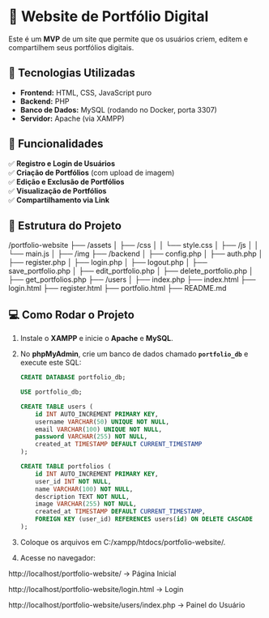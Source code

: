 # 📌 Website de Portfólio Digital

Este é um **MVP** de um site que permite que os usuários criem, editem e compartilhem seus portfólios digitais.

## 🚀 Tecnologias Utilizadas
- **Frontend:** HTML, CSS, JavaScript puro
- **Backend:** PHP
- **Banco de Dados:** MySQL (rodando no Docker, porta 3307)
- **Servidor:** Apache (via XAMPP)

## 📌 Funcionalidades
✅ **Registro e Login de Usuários**  
✅ **Criação de Portfólios** (com upload de imagem)  
✅ **Edição e Exclusão de Portfólios**  
✅ **Visualização de Portfólios**  
✅ **Compartilhamento via Link**  

## 📂 Estrutura do Projeto

/portfolio-website ├── /assets │ ├── /css │ │ └── style.css │ ├── /js │ │ └── main.js │ ├── /img ├── /backend │ ├── config.php │ ├── auth.php │ ├── register.php │ ├── login.php │ ├── logout.php │ ├── save_portfolio.php │ ├── edit_portfolio.php │ ├── delete_portfolio.php │ ├── get_portfolios.php ├── /users │ ├── index.php ├── index.html ├── login.html ├── register.html ├── portfolio.html ├── README.md


## 💻 Como Rodar o Projeto
1. Instale o **XAMPP** e inicie o **Apache** e **MySQL**.

2. No **phpMyAdmin**, crie um banco de dados chamado **`portfolio_db`** e execute este SQL:
   ```sql
   CREATE DATABASE portfolio_db;

   USE portfolio_db;

   CREATE TABLE users (
       id INT AUTO_INCREMENT PRIMARY KEY,
       username VARCHAR(50) UNIQUE NOT NULL,
       email VARCHAR(100) UNIQUE NOT NULL,
       password VARCHAR(255) NOT NULL,
       created_at TIMESTAMP DEFAULT CURRENT_TIMESTAMP
   );

   CREATE TABLE portfolios (
       id INT AUTO_INCREMENT PRIMARY KEY,
       user_id INT NOT NULL,
       name VARCHAR(100) NOT NULL,
       description TEXT NOT NULL,
       image VARCHAR(255) NOT NULL,
       created_at TIMESTAMP DEFAULT CURRENT_TIMESTAMP,
       FOREIGN KEY (user_id) REFERENCES users(id) ON DELETE CASCADE
   );

3. Coloque os arquivos em C:/xampp/htdocs/portfolio-website/.

4. Acesse no navegador:

http://localhost/portfolio-website/ → Página Inicial

http://localhost/portfolio-website/login.html → Login

http://localhost/portfolio-website/users/index.php → Painel do Usuário
